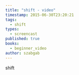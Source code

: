 ```yaml
---
title: "shift - video"
timestamp: 2015-06-30T23:20:21
tags:
  - shift
types:
  - screencast
published: true
books:
  - beginner_video
author: szabgab
---
```



shift


<slidecast file="beginner-perl/shift" youtube="ksvMBjtMGVY" />
